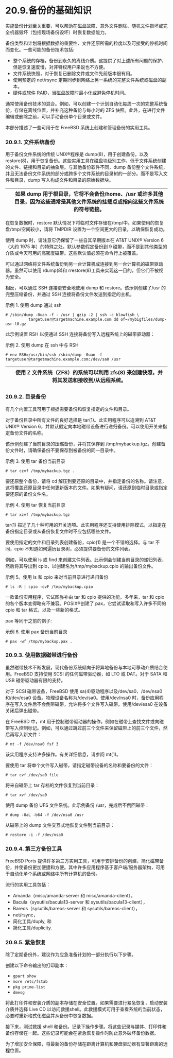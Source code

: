 # 20.9.备份的基础知识

实施备份计划至关重要，可以帮助在磁盘故障、意外文件删除、随机文件损坏或完全机器毁坏（包括现场备份毁坏）时恢复数据能力。

备份类型和计划将根据数据的重要性、文件还原所需的粒度以及可接受的停机时间而变化。一些可能的备份技术包括:

* 整个系统的存档，备份到永久的离线介质。这提供了对上述所有问题的保护，但是恢复速度慢，对非特权用户来说也不方便。
* 文件系统快照，对于恢复已删除文件或文件先前版本很有用。
* 使用预定的 net/rsync 定期同步到网络上另一系统的完整文件系统或磁盘的副本。
* 硬件或软件 RAID，当磁盘故障时最小化或避免停机时间。

通常使用备份技术的混合。例如，可以创建一个计划自动化每周一次的完整系统备份，存储在离线位置，并补充这种备份与每小时的 ZFS 快照。此外，在进行文件编辑或删除之前，可以手动备份单个目录或文件。

本部分描述了一些可用于在 FreeBSD 系统上创建和管理备份的实用工具。

### 20.9.1. 文件系统备份

用于备份文件系统的传统 UNIX®程序是 dump(8)，用于创建备份，以及 restore(8)，用于恢复备份。这些实用工具在磁盘块级别工作，低于文件系统创建的文件、链接和目录的抽象层。与其他备份软件不同，dump 备份整个文件系统，并且无法备份文件系统的部分或跨多个文件系统的目录树的一部分。而不是写入文件和目录，dump 写入构成文件和目录的原始数据块。

|  | 如果 dump 用于根目录，它将不会备份/home、/usr 或许多其他目录，因为这些通常是其他文件系统的挂载点或指向这些文件系统的符号链接。|
| -- | -------------------------------------------------------------------------------------------------------------------------------- |

在恢复数据时，restore 默认情况下将临时文件存储在/tmp/中。如果使用的恢复盘/tmp/空间较小，请将 TMPDIR 设置为一个空间更大的目录，以确保恢复成功。

使用 dump 时，请注意它仍保留了一些自其早期版本在 AT&T UNIX® Version 6（大约 1975 年）的特殊之处。默认参数假定备份到 9 磁带，而不是到其他类型的介质或今天可用的高密度磁带。这些默认值必须在命令行上被覆盖。

可以通过网络将文件系统备份到另一台计算机或连接到另一台计算机的磁带驱动器。虽然可以使用 rdump(8)和 rrestore(8)工具来实现这一目的，但它们不被视为安全。

相反，可以通过 SSH 连接更安全地使用 dump 和 restore。该示例创建了/usr 的完整压缩备份，并通过 SSH 连接将备份文件发送到指定的主机。

示例 1. 使用 dump 通过 ssh

```
# /sbin/dump -0uan -f - /usr | gzip -2 | ssh -c blowfish \
          targetuser@targetmachine.example.com dd of=/mybigfiles/dump-usr-l0.gz
```

此示例设置 RSH 以便通过 SSH 连接将备份写入远程系统上的磁带驱动器：

示例 2. 使用 dump 在 ssh 中与 RSH 

```
# env RSH=/usr/bin/ssh /sbin/dump -0uan -f targetuser@targetmachine.example.com:/dev/sa0 /usr
```

|  | 使用 Z 文件系统（ZFS）的系统可以利用 zfs(8) 来创建快照，并将其发送和接收到/从远程系统。|
| -- | ----------------------------------------------------------------------------------------- |

### 20.9.2. 目录备份

有几个内置工具可用于根据需要备份和恢复指定的文件和目录。

对于备份目录中所有文件的良好选择是 tar(1)。此实用程序可以追溯到 AT&T UNIX® Version 6，并默认假定向本地磁带设备进行递归备份。可以使用开关来指定备份文件的名称。

该示例创建了当前目录的压缩备份，并将其保存到 /tmp/mybackup.tgz。创建备份文件时，请确保备份不要保存到被备份的同一目录中。

示例 3. 使用 tar 备份当前目录

```
# tar czvf /tmp/mybackup.tgz .
```

要还原整个备份，请将 cd 解压到要还原的目录中，并指定备份的名称。请注意，这将覆盖还原目录中任何更新版本的文件。如果有疑问，请还原到临时目录或指定要还原的备份文件名。

示例 4. 使用 tar 恢复当前目录

```
# tar xzvf /tmp/mybackup.tgz
```

tar(1) 描述了几十种可用的开关选项。此实用程序还支持使用排除模式，以指定在备份指定目录或从备份恢复文件时不应包括哪些文件。

要使用指定的文件和目录列表创建备份，cpio(1) 是一个不错的选择。与 tar 不同，cpio 不知道如何遍历目录树，必须提供要备份的文件列表。

例如，可以使用 ls 或 find 来创建文件列表。此示例会创建当前目录的递归列表，然后将其导出到 cpio，以创建名为/tmp/mybackup.cpio 的输出备份文件。

示例 5。使用 ls 和 cpio 来对当前目录进行递归备份

```
# ls -R | cpio -ovF /tmp/mybackup.cpio
```

一款备份实用程序，它试图弥补由 tar 和 cpio 提供的功能。多年来，tar 和 cpio 的各个版本变得略有不兼容。POSIX®创建了 pax，它尝试读取和写入许多不同的 cpio 和 tar 格式，以及一些新的格式。

pax 等同于之前的例子:

示例 6. 使用 pax 备份当前目录

```
# pax -wf /tmp/mybackup.pax .
```

### 20.9.3. 使用数据磁带进行备份

虽然磁带技术不断发展，现代备份系统倾向于将异地备份与本地可移动介质结合使用。FreeBSD 支持使用 SCSI 的任何磁带驱动器，如 LTO 或 DAT。对于 SATA 和 USB 磁带驱动器有限的支持。

对于 SCSI 磁带设备，FreeBSD 使用 sa(4)驱动程序以及/dev/sa0、/dev/nsa0 和/dev/esa0 设备。物理设备名称为/dev/sa0。使用/dev/nsa0 时，备份应用程序在写入文件后不会倒带磁带，允许将多个文件写入磁带。使用/dev/esa0 在设备关闭后弹出磁带。

在 FreeBSD 中，mt 用于控制磁带驱动器的操作，例如在磁带上查找文件或向磁带写入控制标记。例如，可以通过跳过前三个文件来保留磁带上的前三个文件，然后再写入新文件：

```
# mt -f /dev/nsa0 fsf 3
```

该实用程序支持许多操作。有关详细信息，请参阅 mt(1)。

要使用 tar 将单个文件写入磁带，请指定磁带设备的名称和要备份的文件：

```
# tar cvf /dev/sa0 file
```

将来自磁带上 tar 存档的文件恢复到当前目录：

```
# tar xvf /dev/sa0
```

使用 dump 备份 UFS 文件系统。此示例备份 /usr，完成后不倒回磁带：

```
# dump -0aL -b64 -f /dev/nsa0 /usr
```

从磁带上的 dump 文件交互式地恢复文件到当前目录：

```
# restore -i -f /dev/nsa0
```

### 20.9.4. 第三方备份工具

FreeBSD Ports 提供许多第三方实用工具，可用于安排备份的创建，简化磁带备份，并使备份更加便捷和方便。其中许多应用程序基于客户端/服务器架构，可用于自动化单个系统或网络中所有计算机的备份。

流行的实用工具包括：

* Amanda（misc/amanda-server 和 misc/amanda-client），
* Bacula（sysutils/bacula13-server 和 sysutils/bacula13-client），
* Bareos（sysutils/bareos-server 和 sysutils/bareos-client），
* net/rsync，
* 简化工具/duply, 和
* 简化工具/duplicity.

### 20.9.5. 紧急恢复

除了定期备份外，建议作为应急准备计划的一部分执行以下步骤。

创建以下命令输出的打印副本：

* `gpart show`
* `more /etc/fstab`
* `pkg prime-list`
* `dmesg`

将此打印件和安装介质的副本存储在安全位置。如果需要进行紧急恢复，启动安装介质并选择 Live CD 以访问救援shell。此救援模式可用于查看系统的当前状态，必要时重新格式化磁盘并从备份中恢复数据。

接下来，测试救援 shell 和备份。记录下操作步骤。将这些记录与媒体、打印件和备份存储在一起。这些记录可能会在紧急恢复操作时防止意外破坏备份数据。

为了增加安全保障，将最新的备份存储在距离计算机和硬盘驱动器有显著距离的远程位置。
